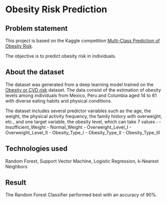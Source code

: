 # Obesity Risk Prediction

## Problem statement

This project is based on the Kaggle competition [Multi-Class Prediction of Obesity Risk](https://kaggle.com/competitions/playground-series-s4e2).

The objective is to predict obesity risk in individuals.

## About the dataset

The dataset was generated from a deep learning model trained on the [Obesity or CVD risk](https://www.kaggle.com/datasets/aravindpcoder/obesity-or-cvd-risk-classifyregressorcluster) dataset. The data consist of the estimation of obesity levels among individuals from Mexico, Peru and Columbia aged 14 to 61 with diverse eating habits and physical conditions. 

The dataset includes several predictor variables such as the age, the weight, the physical activity frequency, the family history with overweight, etc., and one target variable, the obesity level, which can take 7 values :
    - Insufficient_Weight
    - Normal_Weight
    - Overweight_Level_I
    - Overweight_Level_II
    - Obesity_Type_I
    - Obesity_Type_II
    - Obesity_Type_III

## Technologies used

Random Forest, Support Vector Machine, Logistic Regression, k-Nearest Neighbors 

## Result

The Random Forest Classifier performed best with an accuracy of 90%.



